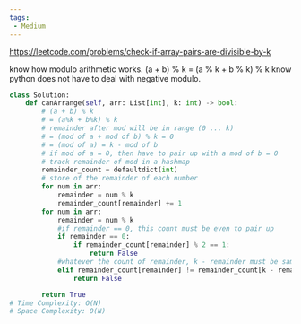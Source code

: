 ```yaml
---
tags:
 - Medium
---
```


https://leetcode.com/problems/check-if-array-pairs-are-divisible-by-k

know how modulo arithmetic works. (a + b) % k = (a % k + b % k) % k
know python does not have to deal with negative modulo.
```python
class Solution:
    def canArrange(self, arr: List[int], k: int) -> bool:
        # (a + b) % k
        # = (a%k + b%k) % k
        # remainder after mod will be in range (0 ... k)
        # = (mod of a + mod of b) % k = 0
        # = (mod of a) = k - mod of b
        # if mod of a = 0, then have to pair up with a mod of b = 0
        # track remainder of mod in a hashmap
        remainder_count = defaultdict(int)
        # store of the remainder of each number
        for num in arr:
            remainder = num % k
            remainder_count[remainder] += 1
        for num in arr:
            remainder = num % k
            #if remainder == 0, this count must be even to pair up
            if remainder == 0:
                if remainder_count[remainder] % 2 == 1:
                    return False
            #whatever the count of remainder, k - remainder must be same count to pair up
            elif remainder_count[remainder] != remainder_count[k - remainder]:
                return False

        return True
# Time Complexity: O(N)
# Space Complexity: O(N)
```
